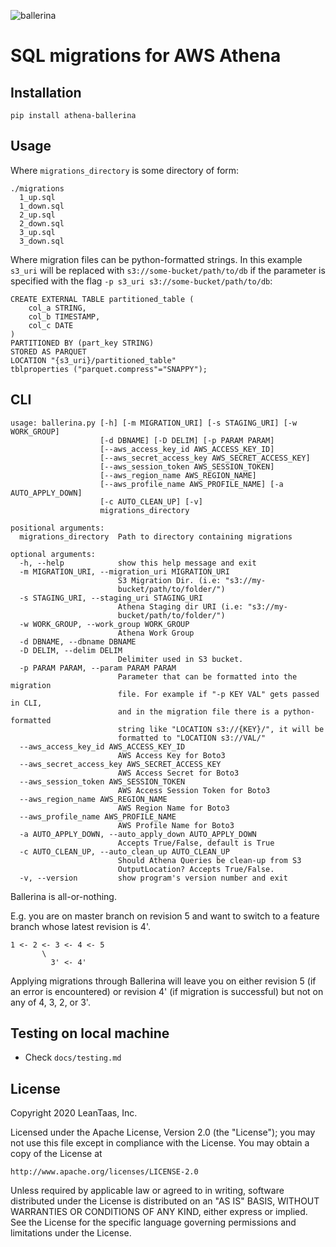![ballerina](https://i.imgur.com/amjbOf6.png)

# SQL migrations for AWS Athena

## Installation
```
pip install athena-ballerina
```

## Usage

Where `migrations_directory` is some directory of form:
```
./migrations
  1_up.sql
  1_down.sql
  2_up.sql
  2_down.sql
  3_up.sql
  3_down.sql
```

Where migration files can be python-formatted strings. In this example `s3_uri` will be replaced with 
`s3://some-bucket/path/to/db` if the parameter is specified with the flag `-p s3_uri s3://some-bucket/path/to/db`:
```hiveql
CREATE EXTERNAL TABLE partitioned_table (
    col_a STRING,
    col_b TIMESTAMP,
    col_c DATE
)
PARTITIONED BY (part_key STRING)
STORED AS PARQUET
LOCATION "{s3_uri}/partitioned_table"
tblproperties ("parquet.compress"="SNAPPY");
```

## CLI

```
usage: ballerina.py [-h] [-m MIGRATION_URI] [-s STAGING_URI] [-w WORK_GROUP]
                    [-d DBNAME] [-D DELIM] [-p PARAM PARAM]
                    [--aws_access_key_id AWS_ACCESS_KEY_ID]
                    [--aws_secret_access_key AWS_SECRET_ACCESS_KEY]
                    [--aws_session_token AWS_SESSION_TOKEN]
                    [--aws_region_name AWS_REGION_NAME]
                    [--aws_profile_name AWS_PROFILE_NAME] [-a AUTO_APPLY_DOWN]
                    [-c AUTO_CLEAN_UP] [-v]
                    migrations_directory

positional arguments:
  migrations_directory  Path to directory containing migrations

optional arguments:
  -h, --help            show this help message and exit
  -m MIGRATION_URI, --migration_uri MIGRATION_URI
                        S3 Migration Dir. (i.e: "s3://my-
                        bucket/path/to/folder/")
  -s STAGING_URI, --staging_uri STAGING_URI
                        Athena Staging dir URI (i.e: "s3://my-
                        bucket/path/to/folder/")
  -w WORK_GROUP, --work_group WORK_GROUP
                        Athena Work Group
  -d DBNAME, --dbname DBNAME
  -D DELIM, --delim DELIM
                        Delimiter used in S3 bucket.
  -p PARAM PARAM, --param PARAM PARAM
                        Parameter that can be formatted into the migration
                        file. For example if "-p KEY VAL" gets passed in CLI,
                        and in the migration file there is a python-formatted
                        string like "LOCATION s3://{KEY}/", it will be
                        formatted to "LOCATION s3://VAL/"
  --aws_access_key_id AWS_ACCESS_KEY_ID
                        AWS Access Key for Boto3
  --aws_secret_access_key AWS_SECRET_ACCESS_KEY
                        AWS Access Secret for Boto3
  --aws_session_token AWS_SESSION_TOKEN
                        AWS Access Session Token for Boto3
  --aws_region_name AWS_REGION_NAME
                        AWS Region Name for Boto3
  --aws_profile_name AWS_PROFILE_NAME
                        AWS Profile Name for Boto3
  -a AUTO_APPLY_DOWN, --auto_apply_down AUTO_APPLY_DOWN
                        Accepts True/False, default is True
  -c AUTO_CLEAN_UP, --auto_clean_up AUTO_CLEAN_UP
                        Should Athena Queries be clean-up from S3
                        OutputLocation? Accepts True/False.
  -v, --version         show program's version number and exit
```

Ballerina is all-or-nothing.

E.g. you are on master branch on revision 5 and want to switch to a feature branch whose latest revision is 4'.
```
1 <- 2 <- 3 <- 4 <- 5  
       \
         3' <- 4' 
```
Applying migrations through Ballerina will leave you on either revision 5 (if an error is encountered) or revision 4' 
(if migration is successful) but not on any of 4, 3, 2, or 3'. 


## Testing on local machine

  * Check `docs/testing.md`

## License

Copyright 2020 LeanTaas, Inc. 

Licensed under the Apache License, Version 2.0 (the "License");
you may not use this file except in compliance with the License.
You may obtain a copy of the License at

    http://www.apache.org/licenses/LICENSE-2.0

Unless required by applicable law or agreed to in writing, software
distributed under the License is distributed on an "AS IS" BASIS,
WITHOUT WARRANTIES OR CONDITIONS OF ANY KIND, either express or implied.
See the License for the specific language governing permissions and
limitations under the License.
